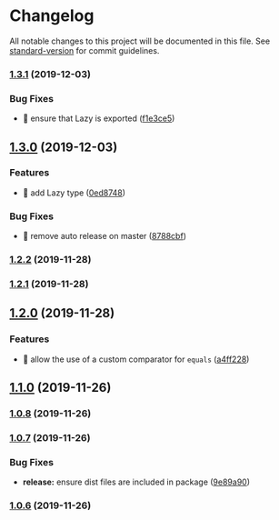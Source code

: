 # Changelog

All notable changes to this project will be documented in this file. See [standard-version](https://github.com/conventional-changelog/standard-version) for commit guidelines.

### [1.3.1](https://github.com/ohana-pediatrics/ahana-fp/compare/v1.3.0...v1.3.1) (2019-12-03)


### Bug Fixes

* 🐛 ensure that Lazy is exported ([f1e3ce5](https://github.com/ohana-pediatrics/ahana-fp/commit/f1e3ce57b5a944d84c8355ca7a2c70f751f967e8))

## [1.3.0](https://github.com/ohana-pediatrics/ahana-fp/compare/v1.2.2...v1.3.0) (2019-12-03)


### Features

* 🎸 add Lazy<T> type ([0ed8748](https://github.com/ohana-pediatrics/ahana-fp/commit/0ed8748e49d1a999a26fcc827ce23f5e458a20a4))


### Bug Fixes

* 🐛 remove auto release on master ([8788cbf](https://github.com/ohana-pediatrics/ahana-fp/commit/8788cbfebdb2834cde5c84a8a4b3b59fb745d27c))

### [1.2.2](https://github.com/ohana-pediatrics/ahana-fp/compare/v1.2.1...v1.2.2) (2019-11-28)

### [1.2.1](https://github.com/ohana-pediatrics/ahana-fp/compare/v1.2.0...v1.2.1) (2019-11-28)

## [1.2.0](https://github.com/ohana-pediatrics/ahana-fp/compare/v1.1.0...v1.2.0) (2019-11-28)


### Features

* 🎸 allow the use of a custom comparator for `equals` ([a4ff228](https://github.com/ohana-pediatrics/ahana-fp/commit/a4ff228eb2cb98dfdf9c986686bc06be437b5c9c))

## [1.1.0](https://github.com/ohana-pediatrics/ahana-fp/compare/v1.0.8...v1.1.0) (2019-11-26)

### [1.0.8](https://github.com/ohana-pediatrics/ahana-fp/compare/v1.0.7...v1.0.8) (2019-11-26)

### [1.0.7](https://github.com/ohana-pediatrics/ahana-fp/compare/v1.0.6...v1.0.7) (2019-11-26)


### Bug Fixes

* **release:** ensure dist files are included in package ([9e89a90](https://github.com/ohana-pediatrics/ahana-fp/commit/9e89a9071a14465938c228e281bb368ca3b6a531))

### [1.0.6](https://github.com/ohana-pediatrics/ahana-fp/compare/v1.0.5...v1.0.6) (2019-11-26)
